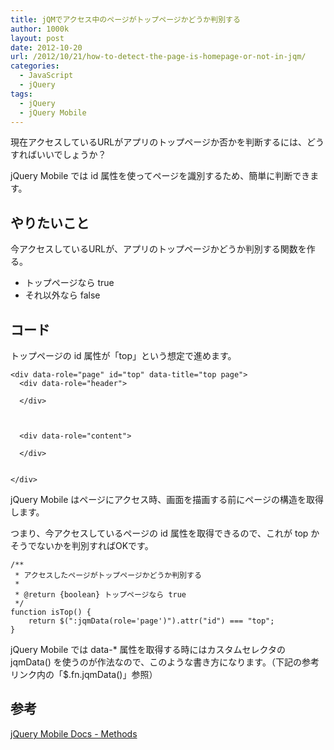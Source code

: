 ```yaml
---
title: jQMでアクセス中のページがトップページかどうか判別する
author: 1000k
layout: post
date: 2012-10-20
url: /2012/10/21/how-to-detect-the-page-is-homepage-or-not-in-jqm/
categories:
  - JavaScript
  - jQuery
tags:
  - jQuery
  - jQuery Mobile
---
```

現在アクセスしているURLがアプリのトップページか否かを判断するには、どうすればいいでしょうか？

jQuery Mobile では id 属性を使ってページを識別するため、簡単に判断できます。

<!--more-->

## やりたいこと

今アクセスしているURLが、アプリのトップページかどうか判別する関数を作る。

  * トップページなら true
  * それ以外なら false

## コード

トップページの id 属性が「top」という想定で進めます。

```
<div data-role="page" id="top" data-title="top page">
  <div data-role="header">

  </div>



  <div data-role="content">

  </div>


</div>
```


jQuery Mobile はページにアクセス時、画面を描画する前にページの構造を取得します。

つまり、今アクセスしているページの id 属性を取得できるので、これが top かそうでないかを判別すればOKです。

```
/**
 * アクセスしたページがトップページかどうか判別する
 *
 * @return {boolean} トップページなら true
 */
function isTop() {
    return $(":jqmData(role='page')").attr("id") === "top";
}
```


jQuery Mobile では data-* 属性を取得する時にはカスタムセレクタの jqmData() を使うのが作法なので、このような書き方になります。（下記の参考リンク内の「$.fn.jqmData()」参照）

## 参考

[jQuery Mobile Docs - Methods](http://jquerymobile.com/test/docs/api/methods.html)